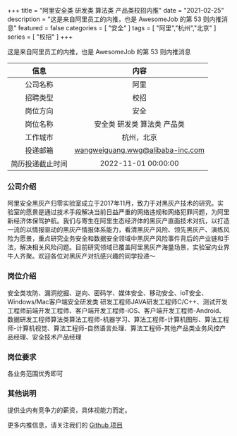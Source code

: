 +++
title = "阿里安全类  研发类  算法类  产品类校招内推"
date = "2021-02-25"
description = "这是来自阿里员工的内推，也是 AwesomeJob 的第 53 则内推消息"
featured = false
categories = [
    "安全"
]
tags = [
    "阿里","杭州","北京"
]
series = [
    "校招"
]
+++

这是来自阿里员工的内推，也是 AwesomeJob 的第 53 则内推消息
<!--more-->

| 信息 | 内容 |
| :-----:| :----: |
| 公司名称 | 阿里 |
| 招聘类型 | 校招 |
| 岗位方向 | 安全 |
| 岗位名称 | 安全类  研发类  算法类  产品类 |
| 工作城市 | 杭州，北京 |
| 投递邮箱 | wangweiguang.wwg@alibaba-inc.com |
| 简历投递截止时间 | 2022-11-01 00:00:00 |

### 公司介绍

阿里安全黑灰产归零实验室成立于2017年11月，致力于对黑灰产技术的研究。实验室的愿景是通过技术手段解决当前日益严重的网络违规和网络犯罪问题，为阿里新经济体保驾护航。我们与寄生在阿里生态经济体的黑灰产直面技术对抗，以打造一流的以情报驱动的黑灰产情报体系能力，看清黑灰产风险、领先黑灰产、演练风险为愿景，重点研究业务安全和数据安全领域中黑灰产风险事件背后的产业链和手法，解决相关风险问题。目前研究领域已覆盖阿里黑灰产海量场景，实验室内业界牛人齐聚。欢迎各位对黑灰产对抗感兴趣的同学投递～

### 岗位介绍

安全类攻防、漏洞挖掘、逆向、密码学、媒体安全、移动安全、loT安全、Windows/Mac客户端安全研发类  研发工程师JAVA研发工程师C/C++、测试开发工程师前端开发工程师、客户端开发工程师-iOS、客户端开发工程师-Android、数据研发工程师算法类算法工程师-机器学习、算法工程师-计算机图形、算法工程师-计算机视觉、算法工程师-自然语言处理、算法工程师-其他产品类业务风控产品经理、安全技术产品经理

### 岗位要求

各业务范围优秀即可

### 其他说明

提供业内有竞争力的薪资，具体视能力而定。

更多内推信息，请关注我们的 [Github 项目](https://github.com/Dikea/AwesomeJob)

